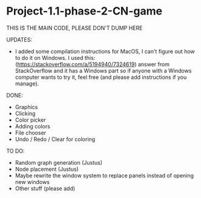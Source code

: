 # Project-1.1-phase-2-CN-game

THIS IS THE MAIN CODE, PLEASE DON'T DUMP HERE

UPDATES:

 - I added some compilation instructions for MacOS, I can't figure out how to do it on Windows. I used this:(https://stackoverflow.com/a/5194940/7324619) answer from StackOverflow and it has a Windows part so if anyone with a Windows computer wants to try it, feel free (and please add instructions if you manage).
 
DONE:
 - Graphics
 - Clicking
 - Color picker
 - Adding colors
 - File chooser
 - Undo / Redo / Clear for coloring

TO DO:

 - Random graph generation (Justus)
 - Node placement (Justus)
 - Maybe rewrite the window system to replace panels instead of opening new windows
 - Other stuff (please add)

